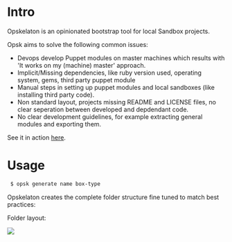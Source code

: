 Intro
==========

Opskelaton is an opinionated bootstrap tool for local Sandbox projects.

Opsk aims to solve the following common issues:
 * Devops develop Puppet modules on master machines which results with 'It works on my (machine) master' approach.
 * Implicit/Missing dependencies, like ruby version used, operating system, gems, third party puppet module
 * Manual steps in setting up puppet modules and local sandboxes (like installing third party code).
 * Non standard layout, projects missing README and LICENSE files, no clear seperation between developed and depdendant code.
 * No clear development guidelines, for example extracting general modules and exporting them.
 




See it in action [here](https://www.youtube.com/watch?v=LNlHC54Ej8c).

Usage
=========

```bash
 $ opsk generate name box-type
```

Opskelaton creates the complete folder structure fine tuned to match best practices:

Folder layout:

![](https://raw.github.com/narkisr/vagrant-sketching-board/master/images/opsk-folders.png)


